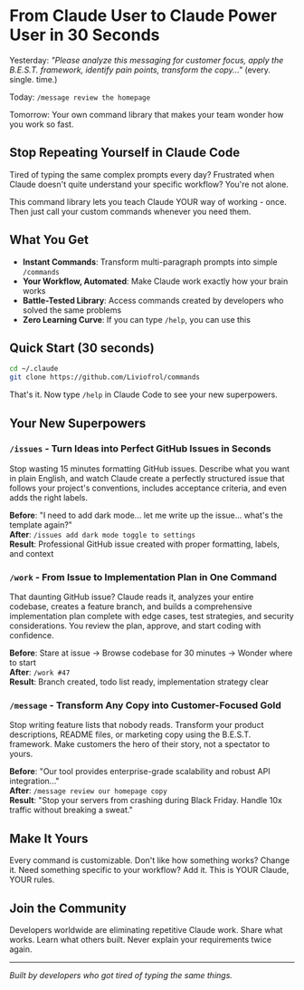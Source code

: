 # From Claude User to Claude Power User in 30 Seconds

Yesterday: *"Please analyze this messaging for customer focus, apply the B.E.S.T. framework, identify pain points, transform the copy..."* (every. single. time.)

Today: `/message review the homepage`

Tomorrow: Your own command library that makes your team wonder how you work so fast.

## Stop Repeating Yourself in Claude Code

Tired of typing the same complex prompts every day? Frustrated when Claude doesn't quite understand your specific workflow? You're not alone. 

This command library lets you teach Claude YOUR way of working - once. Then just call your custom commands whenever you need them.

## What You Get

- **Instant Commands**: Transform multi-paragraph prompts into simple `/commands`
- **Your Workflow, Automated**: Make Claude work exactly how your brain works
- **Battle-Tested Library**: Access commands created by developers who solved the same problems
- **Zero Learning Curve**: If you can type `/help`, you can use this

## Quick Start (30 seconds)

```bash
cd ~/.claude
git clone https://github.com/Liviofrol/commands
```

That's it. Now type `/help` in Claude Code to see your new superpowers.

## Your New Superpowers

### `/issues` - Turn Ideas into Perfect GitHub Issues in Seconds
Stop wasting 15 minutes formatting GitHub issues. Describe what you want in plain English, and watch Claude create a perfectly structured issue that follows your project's conventions, includes acceptance criteria, and even adds the right labels. 

**Before**: "I need to add dark mode... let me write up the issue... what's the template again?"  
**After**: `/issues add dark mode toggle to settings`  
**Result**: Professional GitHub issue created with proper formatting, labels, and context

### `/work` - From Issue to Implementation Plan in One Command
That daunting GitHub issue? Claude reads it, analyzes your entire codebase, creates a feature branch, and builds a comprehensive implementation plan complete with edge cases, test strategies, and security considerations. You review the plan, approve, and start coding with confidence.

**Before**: Stare at issue → Browse codebase for 30 minutes → Wonder where to start  
**After**: `/work #47`  
**Result**: Branch created, todo list ready, implementation strategy clear

### `/message` - Transform Any Copy into Customer-Focused Gold
Stop writing feature lists that nobody reads. Transform your product descriptions, README files, or marketing copy using the B.E.S.T. framework. Make customers the hero of their story, not a spectator to yours.

**Before**: "Our tool provides enterprise-grade scalability and robust API integration..."  
**After**: `/message review our homepage copy`  
**Result**: "Stop your servers from crashing during Black Friday. Handle 10x traffic without breaking a sweat."

## Make It Yours

Every command is customizable. Don't like how something works? Change it. Need something specific to your workflow? Add it. This is YOUR Claude, YOUR rules.

## Join the Community

Developers worldwide are eliminating repetitive Claude work. Share what works. Learn what others built. Never explain your requirements twice again.

---

*Built by developers who got tired of typing the same things.*
